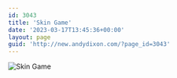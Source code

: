 ```yaml
---
id: 3043
title: 'Skin Game'
date: '2023-03-17T13:45:36+00:00'
layout: page
guid: 'http://new.andydixon.com/?page_id=3043'
---
```


![Skin Game](https://i0.wp.com/assets.g8x2.ldn.idrivee2-23.com/posters/Skin%20Game%2001.jpg?w=1200&ssl=1 "Skin Game")